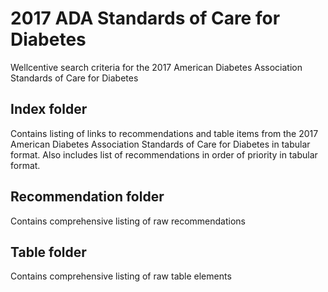 # 2017 ADA Standards of Care for Diabetes
Wellcentive search criteria for the 2017 American Diabetes Association Standards of Care for Diabetes

## Index folder
Contains listing of links to recommendations and table items from the 2017 American Diabetes Association Standards of Care for Diabetes in tabular format. Also includes list of recommendations in order of priority in tabular format.

## Recommendation folder
Contains comprehensive listing of raw recommendations

## Table folder
Contains comprehensive listing of raw table elements
